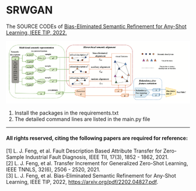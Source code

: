 # SRWGAN
The SOURCE CODEs of [Bias-Eliminated Semantic Refinement for Any-Shot Learning, IEEE TIP, 2022.](https://arxiv.org/pdf/2202.04827.pdf) 

![The Structure of SRWGAN](https://github.com/LiangjunFeng/SRWGAN/blob/main/SRWGAN.png)

1. Install the packages in the requirements.txt
2. The detailed command lines are listed in the main.py file        
  
----------   
#### All rights reserved, citing the following papers are required for reference:
[1] L. J. Feng, et al. Fault Description Based Attribute Transfer for Zero-Sample Industrial Fault Diagnosis, IEEE TII, 17(3), 1852 - 1862, 2021.  
[2] L. J. Feng, et al. Transfer Increment for Generalized Zero-Shot Learning, IEEE TNNLS, 32(6), 2506 - 2520, 2021.  
[3] L. J. Feng, et al. Bias-Eliminated Semantic Refinement for Any-Shot Learning, IEEE TIP, 2022, https://arxiv.org/pdf/2202.04827.pdf.
